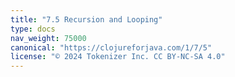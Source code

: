 ```yaml
---
title: "7.5 Recursion and Looping"
type: docs
nav_weight: 75000
canonical: "https://clojureforjava.com/1/7/5"
license: "© 2024 Tokenizer Inc. CC BY-NC-SA 4.0"
---
```

